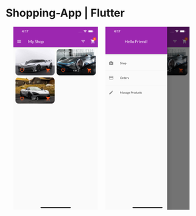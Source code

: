 # Shopping-App | Flutter

<img height="480px" src="ss1.png" hspace='20'><img height="480px" src="ss2.png">

